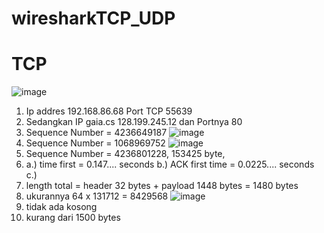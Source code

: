 # wiresharkTCP_UDP
# TCP
![image](https://github.com/Abhinaya173/wiresharkTCP_UDP/assets/114990549/d19be4d3-5e97-4782-8219-41ac679d796a)
1. Ip addres 192.168.86.68 Port TCP 55639
2. Sedangkan IP gaia.cs 128.199.245.12 dan Portnya 80
3. Sequence Number = 4236649187
![image](https://github.com/Abhinaya173/wiresharkTCP_UDP/assets/114990549/59347c3b-e5b2-4102-a252-7a953c02e282)   
4. Sequence Number = 1068969752
![image](https://github.com/Abhinaya173/wiresharkTCP_UDP/assets/114990549/863da94f-bdf2-44d2-a6d1-28568c57ec19)
5. Sequence Number = 4236801228, 153425 byte,
6. a.) time first = 0.147.... seconds
   b.) ACK first time = 0.0225.... seconds
   c.)
7. length total = header 32 bytes + payload 1448 bytes = 1480 bytes
8. ukurannya 64 x 131712 = 8429568
![image](https://github.com/Abhinaya173/wiresharkTCP_UDP/assets/114990549/1109d863-3166-4701-81c8-a12320da72b2)
9. tidak ada kosong
10. kurang dari 1500 bytes
